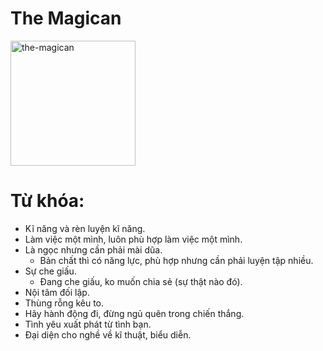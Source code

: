 # The Magican

<img style="width: 200px;" alt="the-magican"
  src="https://www.alittlesparkofjoy.com/wp-content/uploads/2020/03/the-magician-tarot-card.jpg">

**Từ khóa:**
===

* Kĩ năng và rèn luyện kĩ năng.
* Làm việc một mình, luôn phù hợp làm việc một mình.
* Là ngọc nhưng cần phải mài dũa.
  * Bản chất thì có năng lực, phù hợp nhưng cần phải luyện tập nhiều.
* Sự che giấu.
  * Đang che giấu, ko muốn chia sẻ (sự thật nào đó).
* Nội tâm đối lập.
* Thùng rỗng kêu to.
* Hãy hành động đi, đừng ngủ quên trong chiến thắng.
* Tình yêu xuất phát từ tình bạn.
* Đại diện cho nghề về kĩ thuật, biểu diễn.
